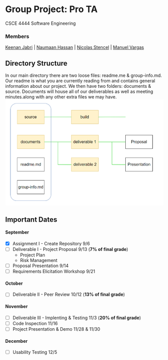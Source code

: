# Group Project: Pro TA
CSCE 4444 Software Engineering 
### Members
[Keenan Jabri](#) | [Naumaan Hassan](#) | [Nicolas Stencel](#) | [Manuel Vargas](#)

## Directory Structure
In our main directory there are two loose files: readme.me & group-info.md. Our readme is what you are currently reading from and contains general information about our project. We then have two folders: documents & source. Documents will house all of our deliverables as well as meeting minutes.along with any other extra files we may have.
![directory structure](documents/other/directory_structure.png)


## Important Dates
#### September
- [x] Assignment I - Create Repository 9/6
- [ ] Deliverable I - Project Proposal 9/13 (**7% of final grade**)
   - Project Plan
   - Risk Management
- [ ] Proposal Presentation 9/14
- [ ] Requirements Elicitation Workshop 9/21

#### October
- [ ] Deliverable II - Peer Review 10/12 (**13% of final grade**)

#### November
- [ ] Deliverable III - Implenting & Testing 11/3 (**20% of final grade**)
- [ ] Code Inspection 11/16
- [ ] Project Presentation & Demo 11/28 & 11/30

#### December
- [ ] Usability Testing 12/5
